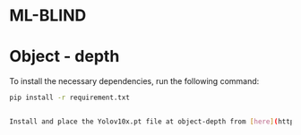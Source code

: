 # ML-BLIND

# Object - depth

To install the necessary dependencies, run the following command:

```sh
pip install -r requirement.txt


Install and place the Yolov10x.pt file at object-depth from [here](https://github.com/jameslahm/yolov10/releases/download/v1.0/yolov10x.pt)
